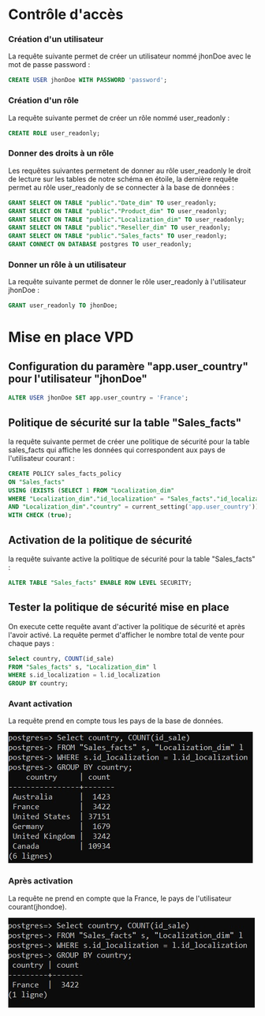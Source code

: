 # Contrôle d'accès
### Création d'un utilisateur
La requête suivante permet de créer un utilisateur nommé jhonDoe avec le mot de passe password :

```sql
CREATE USER jhonDoe WITH PASSWORD 'password';
```
### Création d'un rôle
La requête suivante permet de créer un rôle nommé user_readonly :

```sql
CREATE ROLE user_readonly;
```
### Donner des droits à un rôle
Les requêtes suivantes permetent de donner au rôle user_readonly le droit de lecture sur les tables de notre schéma en étoile, la dernière requête permet au rôle user_readonly de se connecter à la base de données :

```sql
GRANT SELECT ON TABLE "public"."Date_dim" TO user_readonly;
GRANT SELECT ON TABLE "public"."Product_dim" TO user_readonly;
GRANT SELECT ON TABLE "public"."Localization_dim" TO user_readonly;
GRANT SELECT ON TABLE "public"."Reseller_dim" TO user_readonly;
GRANT SELECT ON TABLE "public"."Sales_facts" TO user_readonly;
GRANT CONNECT ON DATABASE postgres TO user_readonly;

```

### Donner un rôle à un utilisateur
La requête suivante permet de donner le rôle user_readonly à l'utilisateur jhonDoe :

```sql
GRANT user_readonly TO jhonDoe;
```

# Mise en place VPD

## Configuration du paramère "app.user_country" pour l'utilisateur "jhonDoe"

```sql
ALTER USER jhonDoe SET app.user_country = 'France';
```
## Politique de sécurité sur la table "Sales_facts"
la requête suivante permet de créer une politique de sécurité pour la table sales_facts qui affiche les données qui correspondent aux pays de l'utilisateur courant :

```sql
CREATE POLICY sales_facts_policy
ON "Sales_facts"
USING (EXISTS (SELECT 1 FROM "Localization_dim" 
WHERE "Localization_dim"."id_localization" = "Sales_facts"."id_localization"
AND "Localization_dim"."country" = current_setting('app.user_country')))
WITH CHECK (true);
```
## Activation de la politique de sécurité
la requête suivante active la politique de sécurité pour la table "Sales_facts" : 

```sql
ALTER TABLE "Sales_facts" ENABLE ROW LEVEL SECURITY;
```
## Tester la politique de sécurité mise en place
On execute cette requête avant d'activer la politique de sécurité et après l'avoir activé. La requête permet d'afficher le nombre total de vente pour chaque pays :

```sql
Select country, COUNT(id_sale)
FROM "Sales_facts" s, "Localization_dim" l
WHERE s.id_localization = l.id_localization
GROUP BY country;
```
### Avant activation
La requête prend en compte tous les pays de la base de données.

<img src="img/execWithoutVPD.jpg">

### Après activation
La requête ne prend en compte que la France, le pays de l'utilisateur courant(jhondoe).

<img src="img/execWithVPD.jpg">

